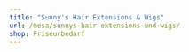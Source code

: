 ```yaml
---
title: "Sunny's Hair Extensions & Wigs"
url: /mesa/sunnys-hair-extensions-und-wigs/
shop: Friseurbedarf
---
```

